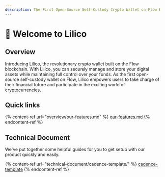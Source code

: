 ```yaml
---
description: The First Open-Source Self-Custody Crypto Wallet on Flow Blockchain
---
```


# 👋 Welcome to Lilico



## Overview

Introducing Lilico, the revolutionary crypto wallet built on the Flow blockchain. With Lilico, you can securely manage and store your digital assets while maintaining full control over your funds. As the first open-source self-custody wallet on Flow, Lilico empowers users to take charge of their financial future and participate in the exciting world of cryptocurrencies.

## Quick links

{% content-ref url="overview/our-features.md" %}
[our-features.md](overview/our-features.md)
{% endcontent-ref %}

## Technical Document

We've put together some helpful guides for you to get setup with our product quickly and easily.

{% content-ref url="technical-document/cadence-template/" %}
[cadence-template](technical-document/cadence-template/)
{% endcontent-ref %}
